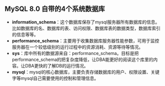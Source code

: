 ## MySQL 8.0 自带的4个系统数据库
- **information_schema**：这个数据库保存了mysql服务器所有数据库的信息。比如数据库的名、数据库的表、访问权限、数据库表的数据类型，数据库索引的信息等等。
- **performance_schema**：主要用于收集数据库服务器性能参数，可用于监控服务器在一个较低级别的运行过程中的资源消耗、资源等待等情况。
- **sys**：库中所有的数据源来自：performance_schema。目标是把performance_schema的把复杂度降低，让DBA能更好的阅读这个库里的内容。让DBA更快的了解DB的运行情况。
- **mysql**：mysql的核心数据库，主要负责存储数据库的用户、权限设置、关键字等mysql自己需要使用的控制和管理信息。